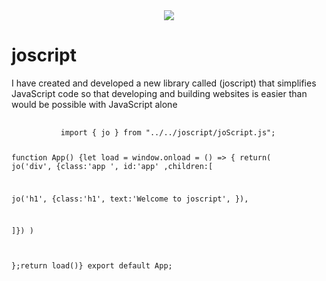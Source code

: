<div align='center'>
  <img  src='https://github.com/Yosef-Eid/joscript/assets/117477110/2abd752c-6128-4b26-9e41-dc11ef3acadc'/>  
</div>

  <div>
    <h1 >joscript</h1> 
    <p>
      I have created and developed a new library called (joscript) that simplifies JavaScript code so that developing and building websites is easier than would be           possible with JavaScript alone
    </p>
    <pre>
        <code>
           import { jo } from "../../joscript/joScript.js";

          
 function App() {let load = window.onload = () => {
          return(
              jo('div', {class:'app ', id:'app' ,children:[
      
  jo('h1', {class:'h1', text:'Welcome to joscript', }),
      
  ]})
          )

};return load()}
export default App;
        </code>
    </pre>
   

  </div>
  

